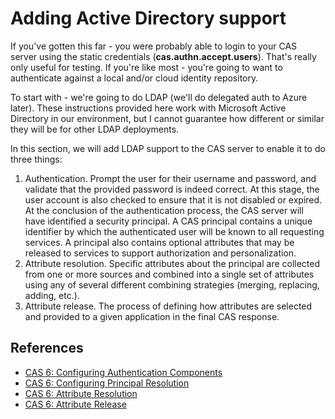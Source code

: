 # Adding Active Directory support

If you've gotten this far - you were probably able to login to your CAS server using the static credentials (**cas.authn.accept.users**).  That's really only useful for testing.  If you're like most - you're going to want to authenticate against a local and/or cloud identity repository.

To start with - we're going to do LDAP (we'll do delegated auth to Azure later).  These instructions provided here work with Microsoft Active Directory in our environment, but I cannot guarantee how different or similar they will be for other LDAP deployments.

In this section, we will add LDAP support to the CAS server to enable it to do three things:

1. Authentication.  Prompt the user for their username and password, and validate that the provided password is indeed correct. At this stage, the user account is also checked to ensure that it is not disabled or expired.  At the conclusion of the authentication process, the CAS server will have identified a security principal. A CAS principal contains a unique identifier by which the authenticated user will be known to all requesting services. A principal also contains optional attributes that may be released to services to support authorization and personalization.
2. Attribute resolution.  Specific attributes about the principal are collected from one or more sources and combined into a single set of attributes using any of several different combining strategies (merging, replacing, adding, etc.).
3. Attribute release.  The process of defining how attributes are selected and provided to a given application in the final CAS response.


## References

* [CAS 6: Configuring Authentication Components](https://apereo.github.io/cas/6.3.x/installation/Configuring-Authentication-Components.html)
* [CAS 6: Configuring Principal Resolution](https://apereo.github.io/cas/6.3.x/installation/Configuring-Principal-Resolution.html)
* [CAS 6: Attribute Resolution](https://apereo.github.io/cas/6.3.x/integration/Attribute-Resolution.html)
* [CAS 6: Attribute Release](https://apereo.github.io/cas/6.3.x/integration/Attribute-Release.html)